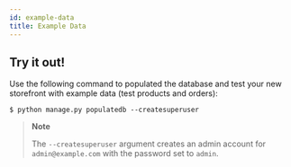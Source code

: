 ```yaml
---
id: example-data
title: Example Data
---
```


## Try it out!

Use the following command to populated the database and test your new storefront with example data (test products and orders):

```console
$ python manage.py populatedb --createsuperuser
```
>**Note**
>
>The `--createsuperuser` argument creates an admin account for `admin@example.com` with the password set to `admin`.